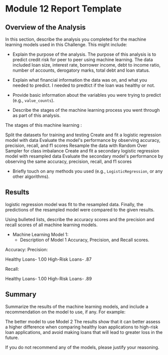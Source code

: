 # Module 12 Report Template

## Overview of the Analysis

In this section, describe the analysis you completed for the machine learning models used in this Challenge. This might include:

* Explain the purpose of the analysis.
The purpose of this analysis is to predict credit risk for peer to peer using machine learning.
The data included loan size, interest rate, borrower income, debt to income ratio, number of accounts, derogatory marks, total debt and loan status.

* Explain what financial information the data was on, and what you needed to predict.
I needed to predtict if the loan was healthy or not.

* Provide basic information about the variables you were trying to predict (e.g., `value_counts`).


* Describe the stages of the machine learning process you went through as part of this analysis.

The stages of this machine learning :

Split the datasets for training and testing
Create and fit a logistic regression model with data
Evaluate the model's performance by observing accuracy, precision, recall, and f1 scores
Resample the data with Random Over Sampler for class imbalance
Create and fit a secondary logistic regression model with resampled data
Evaluate the secondary model's performance by observing the same accuracy, precision, recall, and f1 scores


* Briefly touch on any methods you used (e.g., `LogisticRegression`, or any other algorithms).

## Results

logistic regression model was fit to the resampled data. Finally, the predictions of the resampled model were compared to the given results.



Using bulleted lists, describe the accuracy scores and the precision and recall scores of all machine learning models.

* Machine Learning Model 1:
    * Description of Model 1 Accuracy, Precision, and Recall scores.

Accuracy:
Precision:

Healthy Loans- 1.00
High-Risk Loans- .87

Recall:

Healthy Loans- 1.00
High-Risk Loans- .89

## Summary

Summarize the results of the machine learning models, and include a recommendation on the model to use, if any. For example:

The better model to use Model 2
The results show that it can better assess a higher difference when comparing healthy loan applications to high-risk loan applications, and avoid making loans that will lead to greater loss in the future.

If you do not recommend any of the models, please justify your reasoning.
